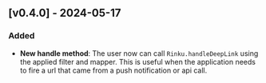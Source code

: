 ## [v0.4.0] - 2024-05-17

### Added

- **New handle method**: The user now can call `Rinku.handleDeepLink` using the applied filter and mapper. This is useful when the application needs to fire a url that came from a push notification or api call.